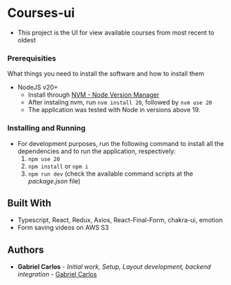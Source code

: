 # Courses-ui

- This project is the UI for view available courses from most recent to oldest 

### Prerequisities

What things you need to install the software and how to install them

* NodeJS v20+
    - Install through [NVM - Node Version Manager](https://github.com/nvm-sh/nvm)
    - After instaling nvm, run ```nvm install 20```, followed by ```nvm use 20```
    - The application was tested with Node in versions above 19.

### Installing and Running

* For development purposes, run the following command to install all the dependencies and to run the application, respectively:
  1. ```npm use 20```
  2. ```npm install``` or ```npm i```
  3. ``` npm run dev ``` (check the available command scripts at the *package.json* file)

## Built With

- Typescript, React, Redux, Axios, React-Final-Form, chakra-ui, emotion
- Form saving videos on AWS S3

## Authors

* **Gabriel Carlos** - *Initial work, Setup, Layout development, backend integration* - [Gabriel Carlos](https://github.com/gabrielcarlossl)

